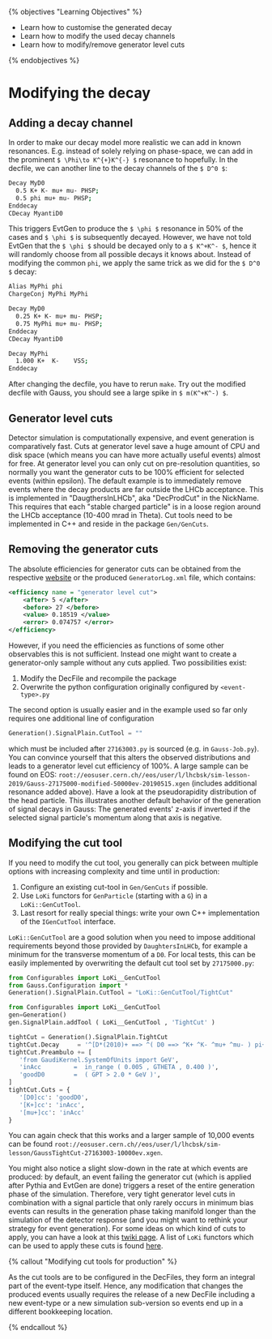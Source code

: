{% objectives "Learning Objectives" %}

* Learn how to customise the generated decay
* Learn how to modify the used decay channels
* Learn how to modify/remove generator level cuts

{% endobjectives %}
# Modifying the decay

## Adding a decay channel

In order to make our decay model more realistic we can add in known resonances. E.g. instead of solely relying on phase-space, we can add in the prominent `$ \Phi\to K^{+}K^{-} $` resonance to hopefully. In the decfile, we can another line to the decay channels of the `$ D^0 $`:
```bash
Decay MyD0                                                                                                                                                                                                                                                 
  0.5 K+ K- mu+ mu- PHSP;                                                                                                                                                                                                                                
  0.5 phi mu+ mu- PHSP;                                                                                                                                                                                                                                
Enddecay                                                                                                                                                                                                                                                   
CDecay MyantiD0                                                                                                                                                                                                                                            
```
This triggers EvtGen to produce the `$ \phi $` resonance in 50% of the cases and `$ \phi $` is subsequently decayed. However, we have not told EvtGen that the `$ \phi $` should be decayed only to a `$ K^+K^- $`, hence it will randomly choose from all possible decays it knows about. Instead of modifying the common `phi`, we apply the same trick as we did for the `$ D^0 $` decay:
```bash
Alias MyPhi phi
ChargeConj MyPhi MyPhi

Decay MyD0
  0.25 K+ K- mu+ mu- PHSP;  
  0.75 MyPhi mu+ mu- PHSP;  
Enddecay
CDecay MyantiD0

Decay MyPhi
  1.000 K+  K-    VSS;
Enddecay
```
After changing the decfile, you have to rerun `make`. Try out the modified decfile with Gauss, you should see a large spike in `$ m(K^+K^-) $`.

## Generator level cuts

Detector simulation is computationally expensive, and event generation is comparatively fast. Cuts at generator level save a huge amount of CPU and disk space (which means you can have more actually useful events) almost for free. At generator level you can only cut on pre-resolution quantities, so normally you want the generator cuts to be 100% efficient for selected events (within epsilon). The default example is to immediately remove events where the decay products are far outside the LHCb acceptance.
This is implemented in "DaugthersInLHCb", aka "DecProdCut" in the NickName. This requires that each "stable charged particle" is in a loose region around the LHCb acceptance (10-400 mrad in Theta).
Cut tools need to be implemented in C++ and reside in the package `Gen/GenCuts`.

## Removing the generator cuts

The absolute efficiencies for generator cuts can be obtained from the respective [website](http://lhcbdoc.web.cern.ch/lhcbdoc/STATISTICS/SIM09STAT/index.shtml) or the produced `GeneratorLog.xml` file, which contains:
```xml
<efficiency name = "generator level cut">
    <after> 5 </after>
    <before> 27 </before>
    <value> 0.18519 </value>
    <error> 0.074757 </error>
</efficiency>
```
However, if you need the efficiencies as functions of some other observables this is not sufficient. Instead one might want to create a generator-only sample without any cuts applied. Two possibilities exist:

1. Modify the DecFile and recompile the package
2. Overwrite the python configuration originally configured by `<event-type>.py`

The second option is usually easier and in the example used so far only requires one additional line of configuration
```python
Generation().SignalPlain.CutTool = ""
```
which must be included after `27163003.py` is sourced (e.g. in `Gauss-Job.py`). You can convince yourself that this alters the observed
distributions and leads to a generator level cut efficiency of 100%. A large sample can be found on EOS: `root://eosuser.cern.ch//eos/user/l/lhcbsk/sim-lesson-2019/Gauss-27175000-modified-50000ev-20190515.xgen` (includes additional resonance added above).
Have a look at the pseudorapidity distribution of the head particle. This illustrates another default behavior of the generation of signal decays in Gauss: The generated events' z-axis if inverted if the selected signal particle's momentum along that axis is negative.


## Modifying the cut tool
If you need to modify the cut tool, you generally can pick between multiple options with increasing complexity and time until in production:

1. Configure an existing cut-tool in `Gen/GenCuts` if possible.
2. Use `LoKi` functors for `GenParticle` (starting with a `G`) in a `LoKi::GenCutTool`.
3. Last resort for really special things: write your own C++ implementation of the `IGenCutTool` interface.

`LoKi::GenCutTool` are a good solution when you need to impose additional requirements beyond those provided by `DaughtersInLHCb`, for example a minimum for the transverse momentum of a `D0`.
For local tests, this can be easily implemented by overwriting the default cut tool set by `27175000.py`:
```python
from Configurables import LoKi__GenCutTool
from Gauss.Configuration import *
Generation().SignalPlain.CutTool = "LoKi::GenCutTool/TightCut"

from Configurables import LoKi__GenCutTool
gen=Generation()
gen.SignalPlain.addTool ( LoKi__GenCutTool , 'TightCut' )

tightCut = Generation().SignalPlain.TightCut
tightCut.Decay     = '^[D*(2010)+ ==> ^( D0 ==> ^K+ ^K- ^mu+ ^mu- ) pi+]CC'
tightCut.Preambulo += [
   'from GaudiKernel.SystemOfUnits import GeV',
   'inAcc         =  in_range ( 0.005 , GTHETA , 0.400 )',
   'goodD0        =  ( GPT > 2.0 * GeV )',
]
tightCut.Cuts = {
   '[D0]cc': 'goodD0',
   '[K+]cc': 'inAcc',
   '[mu+]cc': 'inAcc'
}
```
You can again check that this works and a larger sample of 10,000 events can be found `root://eosuser.cern.ch//eos/user/l/lhcbsk/sim-lesson/GaussTightCut-27163003-10000ev.xgen`.

You might also notice a slight slow-down in the rate at which events are produced: by default,
an event failing the generator cut (which is applied after Pythia and EvtGen are done) triggers a reset of
the entire generation phase of the simulation. Therefore, very tight generator level cuts in combination
with a signal particle that only rarely occurs in minimum bias events can results in the generation phase
taking manifold longer than the simulation of the detector response (and you might want to rethink your
strategy for event generation).
For some ideas on which kind of cuts to apply, you can have a look at this [twiki page](https://twiki.cern.ch/twiki/bin/view/LHCb/GeneratorLevelTightCuts). A list of `LoKi` functors which can be used to apply these cuts is found [here](https://twiki.cern.ch/twiki/bin/view/LHCb/LoKiGenParticleFunctions).

{% callout "Modifying cut tools for production" %}

As the cut tools are to be configured in the DecFiles, they form an integral part of the event-type itself.
Hence, any modification that changes the produced events usually requires the release of a new DecFile including a new event-type or a new simulation sub-version so events end up in a different bookkeeping location.

{% endcallout %}
